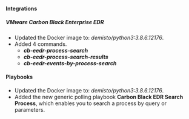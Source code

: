 
#### Integrations
##### VMware Carbon Black Enterprise EDR
- Updated the Docker image to: *demisto/python3:3.8.6.12176*.
- Added 4 commands.
  - ***cb-eedr-process-search***
  - ***cb-eedr-process-search-results***
  - ***cb-eedr-events-by-process-search***

#### Playbooks
- Updated the Docker image to: *demisto/python3:3.8.6.12176*.
- Added the new generic polling playbook **Carbon Black EDR Search Process**, which enables you to search a process by query or parameters.

